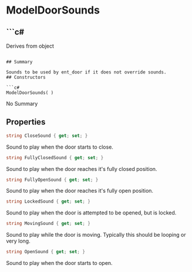 # ModelDoorSounds

## ```c#
Derives from object
```

## Summary

Sounds to be used by ent_door if it does not override sounds.
## Constructors

```c#
ModelDoorSounds( ) 
```
No Summary
## Properties

```c#
string CloseSound { get; set; } 
```
Sound to play when the door starts to close.
```c#
string FullyClosedSound { get; set; } 
```
Sound to play when the door reaches it's fully closed position.
```c#
string FullyOpenSound { get; set; } 
```
Sound to play when the door reaches it's fully open position.
```c#
string LockedSound { get; set; } 
```
Sound to play when the door is attempted to be opened, but is locked.
```c#
string MovingSound { get; set; } 
```
Sound to play while the door is moving. Typically this should be looping or very long.
```c#
string OpenSound { get; set; } 
```
Sound to play when the door starts to open.
